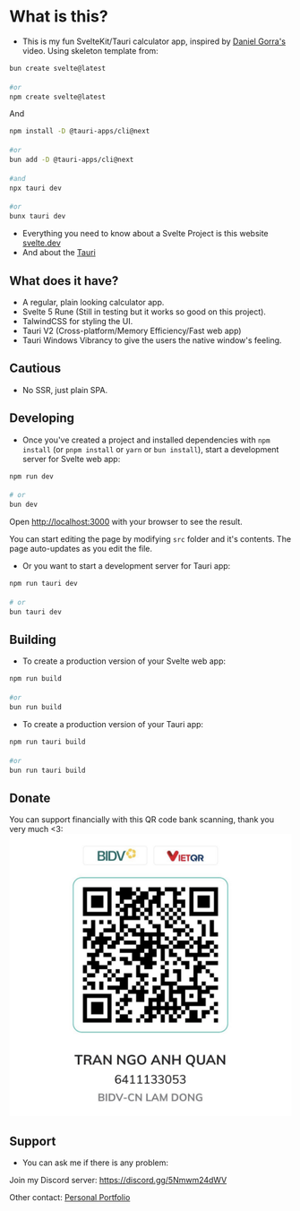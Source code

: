 # What is this?

- This is my fun SvelteKit/Tauri calculator app, inspired by [Daniel Gorra's](https://www.youtube.com/@gorra1) video. Using skeleton template from:

```bash
bun create svelte@latest

#or
npm create svelte@latest
```

And

```bash
npm install -D @tauri-apps/cli@next

#or
bun add -D @tauri-apps/cli@next

#and
npx tauri dev

#or
bunx tauri dev
```

- Everything you need to know about a Svelte Project is this website [svelte.dev](https://svelte.dev/)
- And about the [Tauri](https://v2.tauri.app/)

## What does it have?

- A regular, plain looking calculator app.
- Svelte 5 Rune (Still in testing but it works so good on this project).
- TalwindCSS for styling the UI.
- Tauri V2 (Cross-platform/Memory Efficiency/Fast web app)
- Tauri Windows Vibrancy to give the users the native window's feeling.

## Cautious

- No SSR, just plain SPA.

## Developing

- Once you've created a project and installed dependencies with `npm install` (or `pnpm install` or `yarn` or `bun install`), start a development server for Svelte web app:

```bash
npm run dev

# or
bun dev
```

Open [http://localhost:3000](http://localhost:3000) with your browser to see the result.

You can start editing the page by modifying `src` folder and it's contents. The page auto-updates as you edit the file.

- Or you want to start a development server for Tauri app:

```bash
npm run tauri dev

# or
bun tauri dev
```

## Building

- To create a production version of your Svelte web app:

```bash
npm run build

#or
bun run build
```

- To create a production version of your Tauri app:

```bash
npm run tauri build

#or
bun run tauri build
```

## Donate

You can support financially with this QR code bank scanning, thank you very much <3:
![BIDV](https://github.com/Coder-Blue/argon-note/blob/main/donation/IMG_4049.jpg?raw=true)

## Support

- You can ask me if there is any problem:

Join my Discord server: https://discord.gg/5Nmwm24dWV

Other contact: [Personal Portfolio](https://noah-sh1ro.vercel.app)
